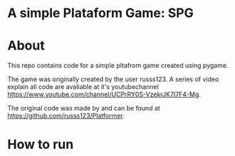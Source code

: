 # A simple Plataform Game: SPG

# About

This repo contains code for a simple pltafrom game created using pygame.

The game was originally created by the user russs123. A series of video explain all code are avaliable at it's youtubechannel https://www.youtube.com/channel/UCPrRY0S-VzekrJK7I7F4-Mg.

The original code was made by  and can be found at https://github.com/russs123/Platformer.

# How to run
